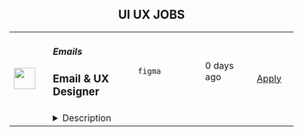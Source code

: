 <div align="center"><h2>UI UX JOBS</h2></div><table><tr>
                <td width="100" height="100" rowspan="2">
                    <img src="https://remotive.com/job/2035788/logo" width="38px" height="auto">
                </td>
                <td width="300">
                    <h5>Emails</h5>
                    <h3>Email & UX Designer</h3>
                </td>
                <td width="300">
                    <code>figma</code>
                </td>
                <td width="200">
                <text>0 days ago</text>
                </td>
                <td width="100" rowspan="2">
                <a href="https://www.realworkfromanywhere.com/jobs/email-ux-designer-emails-5754" align="right" target="_blank">Apply</a>
                </td>
            </tr>
            <tr>
                <td colspan="3">
                <details><summary>Description</summary>
                <p>The Email &amp; UX Designer will be responsible for designing integrated and user-friendly email experiences that enhance customer engagement and drive conversion through thoughtful application of UX principles.</p>
<p> </p>
<p><strong>Responsibilities</strong></p>
<ul style="">
<li style="">Design compelling and responsive email templates that prioritize user experience, accessibility, and brand consistency.</li>
<li style="">Collaborate with marketing and product teams to align email design with user journeys and marketing goals.</li>
<li style="">Conduct user research and usability testing to inform email design decisions and improve engagement.</li>
<li style="">Analyze email performance metrics to refine designs and optimize user interactions.</li>
<li style="">Stay current with UX design trends and best practices to continuously enhance email effectiveness.</li>
</ul>
<div class="h3"> </div>
<p><strong>Requirements</strong></p>
<ul style="">
<li style="">3+ years of experience in email design, UX design, or a related field.</li>
<li style="">Proficiency in design tools such as Adobe Creative Suite, Figma, or Sketch.</li>
<li style="">Strong understanding of user-centered design principles and methodologies.</li>
<li style="">Experience with HTML and CSS for email development.</li>
<li style="">Excellent problem-solving skills and the ability to interpret user data.</li>
<li style="">Strong communication skills and ability to present design concepts effectively.</li>
</ul>
<p><strong>Benefits</strong></p>
<ul style="">
<li style="">Base salary + Bonus.</li>
</ul>
<ul style="">
<li style="">Competitive health, dental and vision benefits.</li>
<li style="">Work remotely from anywhere in the world.</li>
<li style="">Unlimited PTO.</li>
<li style="">Flex work hours.</li>
</ul>
<img src="https://remotive.com/job/track/2035788/blank.gif?source=public_api" alt=""/>
                </details>
                </td>
            </tr></table>